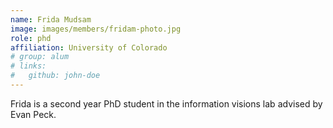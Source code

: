 ```yaml
---
name: Frida Mudsam
image: images/members/fridam-photo.jpg
role: phd
affiliation: University of Colorado
# group: alum
# links:
#   github: john-doe
---
```


Frida is a second year PhD student in the information visions lab advised by Evan Peck.
